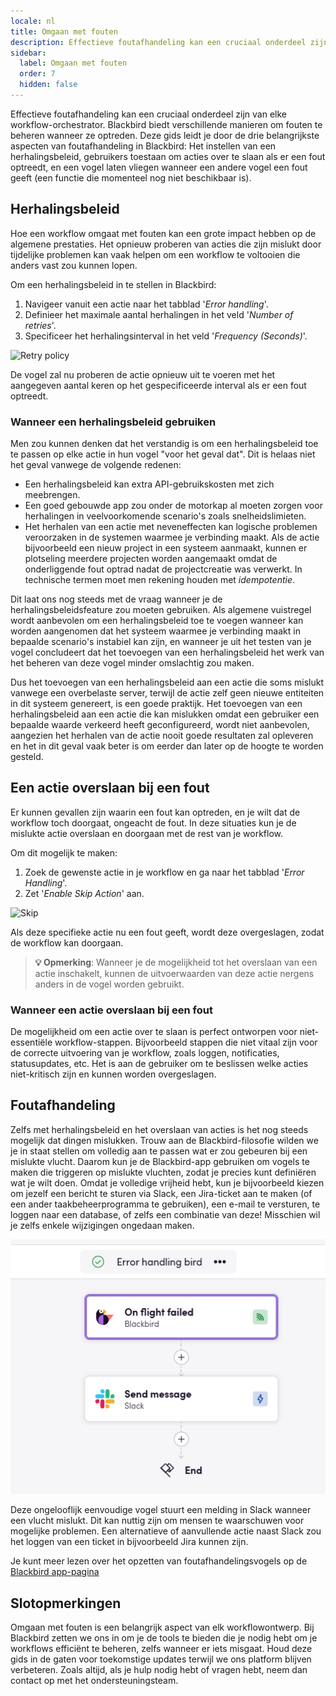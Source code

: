 ```yaml
---
locale: nl
title: Omgaan met fouten
description: Effectieve foutafhandeling kan een cruciaal onderdeel zijn van elke workflow-orchestrator. Blackbird biedt verschillende manieren om fouten te beheren wanneer ze optreden. Deze gids leidt je door de drie belangrijkste aspecten van foutafhandeling in Blackbird.
sidebar:
  label: Omgaan met fouten
  order: 7
  hidden: false
---
```


Effectieve foutafhandeling kan een cruciaal onderdeel zijn van elke workflow-orchestrator. Blackbird biedt verschillende manieren om fouten te beheren wanneer ze optreden. Deze gids leidt je door de drie belangrijkste aspecten van foutafhandeling in Blackbird: Het instellen van een herhalingsbeleid, gebruikers toestaan om acties over te slaan als er een fout optreedt, en een vogel laten vliegen wanneer een andere vogel een fout geeft (een functie die momenteel nog niet beschikbaar is).

## Herhalingsbeleid

Hoe een workflow omgaat met fouten kan een grote impact hebben op de algemene prestaties. Het opnieuw proberen van acties die zijn mislukt door tijdelijke problemen kan vaak helpen om een workflow te voltooien die anders vast zou kunnen lopen.

Om een herhalingsbeleid in te stellen in Blackbird:

1. Navigeer vanuit een actie naar het tabblad '_Error handling_'.
2. Definieer het maximale aantal herhalingen in het veld '_Number of retries_'.
3. Specificeer het herhalingsinterval in het veld '_Frequency (Seconds)_'.

![Retry policy](~/assets/guides/errors/retry.png)

De vogel zal nu proberen de actie opnieuw uit te voeren met het aangegeven aantal keren op het gespecificeerde interval als er een fout optreedt.

### Wanneer een herhalingsbeleid gebruiken

Men zou kunnen denken dat het verstandig is om een herhalingsbeleid toe te passen op elke actie in hun vogel "voor het geval dat". Dit is helaas niet het geval vanwege de volgende redenen:

- Een herhalingsbeleid kan extra API-gebruikskosten met zich meebrengen.
- Een goed gebouwde app zou onder de motorkap al moeten zorgen voor herhalingen in veelvoorkomende scenario's zoals snelheidslimieten.
- Het herhalen van een actie met neveneffecten kan logische problemen veroorzaken in de systemen waarmee je verbinding maakt. Als de actie bijvoorbeeld een nieuw project in een systeem aanmaakt, kunnen er plotseling meerdere projecten worden aangemaakt omdat de onderliggende fout optrad nadat de projectcreatie was verwerkt. In technische termen moet men rekening houden met _idempotentie_.

Dit laat ons nog steeds met de vraag wanneer je de herhalingsbeleidsfeature zou moeten gebruiken. Als algemene vuistregel wordt aanbevolen om een herhalingsbeleid toe te voegen wanneer kan worden aangenomen dat het systeem waarmee je verbinding maakt in bepaalde scenario's instabiel kan zijn, en wanneer je uit het testen van je vogel concludeert dat het toevoegen van een herhalingsbeleid het werk van het beheren van deze vogel minder omslachtig zou maken.

Dus het toevoegen van een herhalingsbeleid aan een actie die soms mislukt vanwege een overbelaste server, terwijl de actie zelf geen nieuwe entiteiten in dit systeem genereert, is een goede praktijk. Het toevoegen van een herhalingsbeleid aan een actie die kan mislukken omdat een gebruiker een bepaalde waarde verkeerd heeft geconfigureerd, wordt niet aanbevolen, aangezien het herhalen van de actie nooit goede resultaten zal opleveren en het in dit geval vaak beter is om eerder dan later op de hoogte te worden gesteld.

## Een actie overslaan bij een fout

Er kunnen gevallen zijn waarin een fout kan optreden, en je wilt dat de workflow toch doorgaat, ongeacht de fout. In deze situaties kun je de mislukte actie overslaan en doorgaan met de rest van je workflow.

Om dit mogelijk te maken:

1. Zoek de gewenste actie in je workflow en ga naar het tabblad '_Error Handling_'.
2. Zet '_Enable Skip Action_' aan.

![Skip](~/assets/guides/errors/skip.png)

Als deze specifieke actie nu een fout geeft, wordt deze overgeslagen, zodat de workflow kan doorgaan.

> **💡 Opmerking**: Wanneer je de mogelijkheid tot het overslaan van een actie inschakelt, kunnen de uitvoerwaarden van deze actie nergens anders in de vogel worden gebruikt.

### Wanneer een actie overslaan bij een fout

De mogelijkheid om een actie over te slaan is perfect ontworpen voor niet-essentiële workflow-stappen. Bijvoorbeeld stappen die niet vitaal zijn voor de correcte uitvoering van je workflow, zoals loggen, notificaties, statusupdates, etc. Het is aan de gebruiker om te beslissen welke acties niet-kritisch zijn en kunnen worden overgeslagen.

## Foutafhandeling

Zelfs met herhalingsbeleid en het overslaan van acties is het nog steeds mogelijk dat dingen mislukken. Trouw aan de Blackbird-filosofie wilden we je in staat stellen om volledig aan te passen wat er zou gebeuren bij een mislukte vlucht. Daarom kun je de Blackbird-app gebruiken om vogels te maken die triggeren op mislukte vluchten, zodat je precies kunt definiëren wat je wilt doen. Omdat je volledige vrijheid hebt, kun je bijvoorbeeld kiezen om jezelf een bericht te sturen via Slack, een Jira-ticket aan te maken (of een ander taakbeheerprogramma te gebruiken), een e-mail te versturen, te loggen naar een database, of zelfs een combinatie van deze! Misschien wil je zelfs enkele wijzigingen ongedaan maken.

![1721141187211](https://raw.githubusercontent.com/bb-io/Blackbird/main/image/README/1721141187211.png)

Deze ongelooflijk eenvoudige vogel stuurt een melding in Slack wanneer een vlucht mislukt. Dit kan nuttig zijn om mensen te waarschuwen voor mogelijke problemen. Een alternatieve of aanvullende actie naast Slack zou het loggen van een ticket in bijvoorbeeld Jira kunnen zijn.

Je kunt meer lezen over het opzetten van foutafhandelingsvogels op de [Blackbird app-pagina](../../apps/blackbird/)

## Slotopmerkingen

Omgaan met fouten is een belangrijk aspect van elk workflowontwerp. Bij Blackbird zetten we ons in om je de tools te bieden die je nodig hebt om je workflows efficiënt te beheren, zelfs wanneer er iets misgaat. Houd deze gids in de gaten voor toekomstige updates terwijl we ons platform blijven verbeteren. Zoals altijd, als je hulp nodig hebt of vragen hebt, neem dan contact op met het ondersteuningsteam.